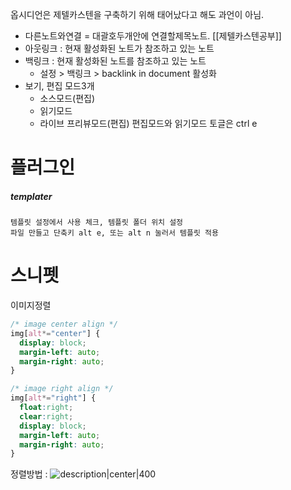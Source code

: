 옵시디언은 제텔카스텐을 구축하기 위해 태어났다고 해도 과언이 아님.




- 다른노트와연결 = 대괄호두개안에 연결할제목노트.   [[제텔카스텐공부]]
- 아웃링크 : 현재 활성화된 노트가 참조하고 있는 노트
- 백링크 : 현재 활성화된 노트를 참조하고 있는 노트
	- 설정 > 백링크 > backlink in document 활성화
- 보기, 편집 모드3개
	- 소스모드(편집)
	- 읽기모드
	- 라이브 프리뷰모드(편집)
	  편집모드와 읽기모드 토글은 ctrl e

# 플러그인
##### templater
	템플릿 설정에서 사용 체크, 템플릿 폴더 위치 설정
	파일 만들고 단축키 alt e, 또는 alt n 눌러서 템플릿 적용

# 스니펫
이미지정렬
```css
/* image center align */
img[alt*="center"] {
  display: block;
  margin-left: auto;
  margin-right: auto;
}

/* image right align */
img[alt*="right"] {
  float:right;
  clear:right;
  display: block;
  margin-left: auto;
  margin-right: auto;
}
```
정렬방법 : ![description|center|400](Obsidian_Logo.jpg)
